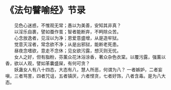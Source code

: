 # 《法句譬喻经》节录
　　见色心迷惑，不惟观无常；愚以为美善，安知其非真？  
　　以淫乐自裹，譬如蚕作茧；智者能断弃，不眄除众苦。  
　　心念放逸者，见淫以为净；恩爱意盛增，从是造牢狱。  
　　觉意灭淫者，常念欲不净；从是出邪狱，能断老死患。  
　　昼夜念嗜欲，意走不念休；见女欲污露，想灭则无忧。  
　　女人之好，但有脂粉，芬薰众花沐浴涂香，著众杂色衣棠。以覆污露，强薰以香，欲以人观，譬如革囊盛屎，有何可贪？  
　　妖蛊女人有八十四态，大态有八，慧人所恶，何谓为八？ 一者嫉妒，二者妄嗔，三者骂詈，四者咒诅，五者镇厌，六者悭贪，七者好饰，八者含毒。是为八大态。  